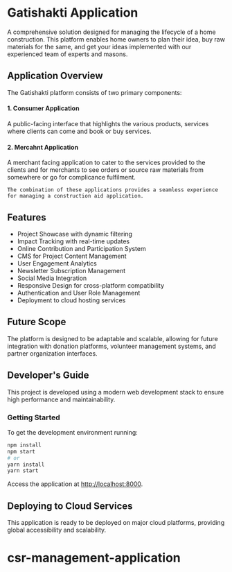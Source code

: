 # Gatishakti Application

A comprehensive solution designed for managing the lifecycle of a home construction. This platform enables home owners to plan their idea, buy raw materials for the same, and get your ideas implemented with our experienced team of experts and masons.

## Application Overview

The Gatishakti platform consists of two primary components:

#### 1. Consumer Application

A public-facing interface that highlights the various products, services where clients can come and book or buy services.

#### 2. Mercahnt Application

A merchant facing application to cater to the services provided to the clients and for merchants to see orders or source raw materials from somewhere or go for complicance fulfilment.

```
The combination of these applications provides a seamless experience for managing a construction aid application.
```

## Features

- Project Showcase with dynamic filtering
- Impact Tracking with real-time updates
- Online Contribution and Participation System
- CMS for Project Content Management
- User Engagement Analytics
- Newsletter Subscription Management
- Social Media Integration
- Responsive Design for cross-platform compatibility
- Authentication and User Role Management
- Deployment to cloud hosting services

## Future Scope

The platform is designed to be adaptable and scalable, allowing for future integration with donation platforms, volunteer management systems, and partner organization interfaces.

## Developer's Guide

This project is developed using a modern web development stack to ensure high performance and maintainability.

### Getting Started

To get the development environment running:

```bash
npm install
npm start
# or
yarn install
yarn start
```

Access the application at [http://localhost:8000](http://localhost:8000).

## Deploying to Cloud Services

This application is ready to be deployed on major cloud platforms, providing global accessibility and scalability.

# csr-management-application
